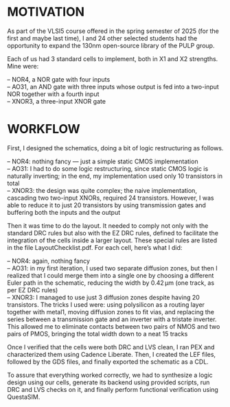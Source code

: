 # MOTIVATION

As part of the VLSI5 course offered in the spring semester of 2025 (for the first and maybe last time), I and 24 other selected students had the opportunity to expand the 130nm open-source library of the PULP group.

Each of us had 3 standard cells to implement, both in X1 and X2 strengths. Mine were:

– NOR4, a NOR gate with four inputs  
– AO31, an AND gate with three inputs whose output is fed into a two-input NOR together with a fourth input  
– XNOR3, a three-input XNOR gate

# WORKFLOW

First, I designed the schematics, doing a bit of logic restructuring as follows.

– NOR4: nothing fancy — just a simple static CMOS implementation  
– AO31: I had to do some logic restructuring, since static CMOS logic is naturally inverting; in the end, my implementation used only 10 transistors in total  
– XNOR3: the design was quite complex; the naive implementation, cascading two two-input XNORs, required 24 transistors. However, I was able to reduce it to just 20 transistors by using transmission gates and buffering both the inputs and the output

Then it was time to do the layout. It needed to comply not only with the standard DRC rules but also with the EZ DRC rules, defined to facilitate the integration of the cells inside a larger layout. These special rules are listed in the file LayoutChecklist.pdf. For each cell, here’s what I did:

– NOR4: again, nothing fancy  
– AO31: in my first iteration, I used two separate diffusion zones, but then I realized that I could merge them into a single one by choosing a different Euler path in the schematic, reducing the width by 0.42 µm (one track, as per EZ DRC rules)  
– XNOR3: I managed to use just 3 diffusion zones despite having 20 transistors. The tricks I used were: using polysilicon as a routing layer together with metal1, moving diffusion zones to fit vias, and replacing the series between a transmission gate and an inverter with a tristate inverter. This allowed me to eliminate contacts between two pairs of NMOS and two pairs of PMOS, bringing the total width down to a neat 15 tracks

Once I verified that the cells were both DRC and LVS clean, I ran PEX and characterized them using Cadence Liberate. Then, I created the LEF files, followed by the GDS files, and finally exported the schematic as a CDL.

To assure that everything worked correctly, we had to synthesize a logic design using our cells, generate its backend using provided scripts, run DRC and LVS checks on it, and finally perform functional verification using QuestaSIM.
